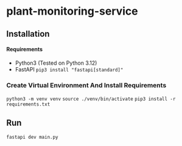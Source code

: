 # plant-monitoring-service

## Installation

#### Requirements
- Python3 (Tested on Python 3.12)
- FastAPI ```pip3 install "fastapi[standard]"```

### Create Virtual Environment And Install Requirements

```python3 -m venv venv```
```source ./venv/bin/activate```
```pip3 install -r requirements.txt```


## Run

```fastapi dev main.py```

